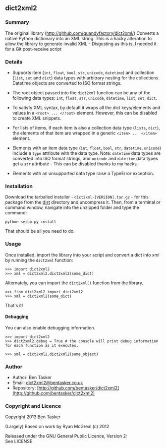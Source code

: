 ## dict2xml2

### Summary

The original library (http://github.com/quandyfactory/dict2xml/) Converts a native Python dictionary into an XML string. This is a hacky alteration to allow the library to generate invalid XML - Disgusting as this is, I needed it for a Git post-receive script

### Details

* Supports item (`int`, `float`, `bool`, `str`, `unicode`, `datetime`) and collection (`list`, `set` and `dict`) data types with arbitrary nesting for the collections. Datetime objects are converted to ISO format strings.

* The root object passed into the `dict2xml` function can be any of the following data types: `int`, `float`, `str`, `unicode`, `datetime`, `list`, `set`, `dict`.

* To satisfy XML syntax, by default it wraps all the dict keys/elements and values in a `<root> ... </root>` element. However, this can be disabled to create XML snippets.

* For lists of items, if each item is also a collection data type (`lists`, `dict`), the elements of that item are wrapped in a generic `<item> ... </item>` element.

* Elements with an item data type (`int`, `float`, `bool`, `str`, `datetime`, `unicode`) include a `type` attribute with the data type. Note: `datetime` data types are converted into ISO format strings, and `unicode` and `datetime` data types get a `str` attribute - This can be disabled thanks to my hacks

* Elements with an unsupported data type raise a TypeError exception.


### Installation

Download the tarballed installer - `dict2xml-[VERSION].tar.gz` - for this package from the [dist](https://github.com/bentasker/dict2xml2/tree/master/dist) directory and uncompress it. Then, from a terminal or command window, navigate into the unzipped folder and type the command:

    python setup.py install
    
That should be all you need to do.

### Usage

Once installed, import the library into your script and convert a dict into xml by running the `dict2xml` function:

    >>> import dict2xml2
    >>> xml = dict2xml2.dict2xml2(some_dict)

Alternately, you can import the `dict2xml()` function from the library.

    >>> from dict2xml2 import dict2xml2
    >>> xml = dict2xml2(some_dict)

That's it!

#### Debugging

You can also enable debugging information.

    >>> import dict2xml2
    >>> dict2xml2.debug = True # the console will print debug information for each function as it executes.  
    
    >>> xml = dict2xml2.dict2xml2(some_object)


### Author

* Author: Ben Tasker
* Email: dict2xml2@bentasker.co.uk
* Repository: [http://github.com/bentasker/dict2xml2](http://github.com/bentasker/dict2xml2)



### Copyright and Licence

Copyright 2013 Ben Tasker

(Largely) Based on work by Ryan  McGreal (c) 2012

Released under the GNU General Public Licence, Version 2:  
See LICENSE

